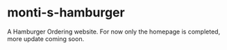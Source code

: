 # monti-s-hamburger
A Hamburger Ordering website. For now only the homepage is completed, more update coming soon.
